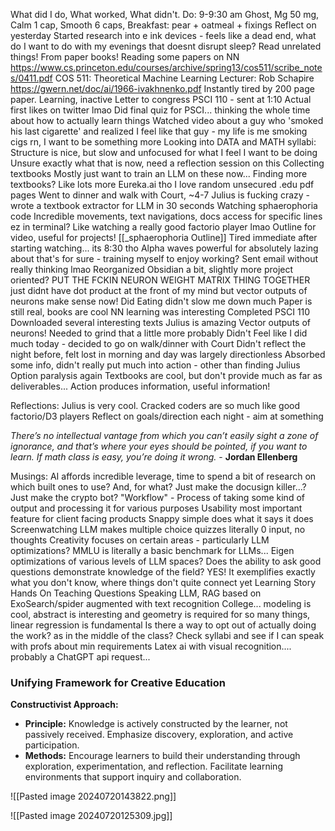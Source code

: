 What did I do, What worked, What didn't.
	Do:
		9-9:30 am Ghost, Mg 50 mg, Calm 1 cap, Smooth 6 caps, Breakfast: pear + oatmeal + fixings
		Reflect on yesterday
		Started research into e ink devices - feels like a dead end, what do I want to do with my evenings that doesnt disrupt sleep?
			Read unrelated things! From paper books!
		Reading some papers on NN 
			https://www.cs.princeton.edu/courses/archive/spring13/cos511/scribe_notes/0411.pdf COS 511: Theoretical Machine Learning Lecturer: Rob Schapire
			https://gwern.net/doc/ai/1966-ivakhnenko.pdf
			Instantly tired by 200 page paper.
		Learning, inactive
		Letter to congress PSCI 110 - sent at 1:10
			Actual first likes on twitter lmao
			Did final quiz for PSCI... thinking the whole time about how to actually learn things
		Watched video about a guy who 'smoked his last cigarette' and realized I feel like that guy - my life is me smoking cigs rn, I want to be something more
		Looking into DATA and MATH syllabi:
			Structure is nice, but slow and unfocused for what I feel I want to be doing
				Unsure exactly what that is now, need a reflection session on this
			Collecting textbooks
				Mostly just want to train an LLM on these now...
				Finding more textbooks? Like lots more
				Eureka.ai tho
			I love random unsecured .edu pdf pages
		Went to dinner and walk with Court, ~4-7
		Julius is fucking crazy - wrote a textbook extractor for LLM in 30 seconds
		Watching sphaerophoria code
			Incredible movements, text navigations, docs access for specific lines ez in terminal?
			Like watching a really good factorio player lmao
			Outline for video, useful for projects! [[_sphaerophoria Outline]]
			Tired immediate after starting watching... its 8:30 tho
				Alpha waves powerful for absolutely lazing about that's for sure - training myself to enjoy working? Sent email without really thinking lmao
		Reorganized Obsidian a bit, slightly more project oriented?
		PUT THE FCKIN NEURON WEIGHT MATRIX THING TOGETHER just didnt have dot product at the front of my mind but vector outputs of neurons make sense now!
	Did
		Eating didn't slow me down much
		Paper is still real, books are cool
		NN learning was interesting
		Completed PSCI 110
		Downloaded several interesting texts
		Julius is amazing
		Vector outputs of neurons!
			Needed to grind that a little more probably
	Didn't
		Feel like I did much today - decided to go on walk/dinner with Court
		Didn't reflect the night before, felt lost in morning and day was largely directionless
		Absorbed some info, didn't really put much into action - other than finding Julius
		Option paralysis again
		Textbooks are cool, but don't provide much as far as deliverables...
		Action produces information, useful information!

Reflections:
	Julius is very cool.
	Cracked coders are so much like good factorio/D3 players
	Reflect on goals/direction each night - aim at something
	

*There’s no intellectual vantage from which you can’t easily sight a zone of ignorance, and that’s where your eyes should be pointed, if you want to learn. If math class is easy, you’re doing it wrong.* - **Jordan Ellenberg**

Musings:
	AI affords incredible leverage, time to spend a bit of research on which built ones to use?
		And, for what?
		Just make the docusign killer...?
		Just make the crypto bot?
	"Workflow" - Process of taking some kind of output and processing it for various purposes
	Usability most important feature for client facing products
		Snappy simple does what it says it does
	Screenwatching LLM makes multiple choice quizzes literally 0 input, no thoughts
		Creativity focuses on certain areas - particularly LLM optimizations?
		MMLU is literally a basic benchmark for LLMs...
	Eigen optimizations of various levels of LLM spaces?
	Does the ability to ask good questions demonstrate knowledge of the field? YES!
		It exemplifies exactly what you don't know, where things don't quite connect yet
	Learning
		Story
		Hands On
		Teaching
		Questions
	Speaking LLM, RAG based on ExoSearch/spider augmented with text recognition
	College... modeling is cool, abstract is interesting and geometry is required for so many things, linear regression is fundamental
		Is there a way to opt out of actually doing the work? as in the middle of the class?
		Check syllabi and see if I can speak with profs about min requirements
		Latex ai with visual recognition.... probably a ChatGPT api request...


### Unifying Framework for Creative Education

**Constructivist Approach:**

- **Principle:** Knowledge is actively constructed by the learner, not passively received. Emphasize discovery, exploration, and active participation.
- **Methods:** Encourage learners to build their understanding through exploration, experimentation, and reflection. Facilitate learning environments that support inquiry and collaboration.

![[Pasted image 20240720143822.png]]


![[Pasted image 20240720125309.jpg]]